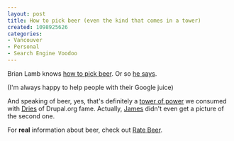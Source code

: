 ```yaml
--- 
layout: post
title: How to pick beer (even the kind that comes in a tower)
created: 1098925626
categories: 
- Vancouver
- Personal
- Search Engine Voodoo
---
```

<p>Brian Lamb knows <a href="http://www.reusability.org/blogs/brian/archives/000217.html">how to pick beer</a>. Or so <a href="http://careo.elearning.ubc.ca/weblogs/brian/archives/009144.html">he says</a>.</p>

<p>(I'm always happy to help people with their Google juice)</p>

<p>And speaking of beer, yes, that's definitely a <a href="http://www.darrenbarefoot.com/archives/001283.html">tower of power</a> we consumed with <a href="http://www.buytaert.net">Dries</a> of Drupal.org fame. Actually, <a href="http://www.walkah.net">James</a> didn't even get a picture of the second one.</p>

<p>For <strong>real</strong> information about beer, check out <a href="http://www.ratebeer.com">Rate Beer</a>.</p>
